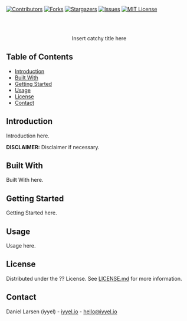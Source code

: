 [![Contributors][contributors-shield]][contributors-url]
[![Forks][forks-shield]][forks-url]
[![Stargazers][stars-shield]][stars-url]
[![Issues][issues-shield]][issues-url]
[![MIT License][license-shield]][license-url]



<br />
<div align="center">
  <a href="https://github.com/iyyel/bloqqer-backend">
    <!-- <img src="images/game-of-life-logo.png" width="auto" height="300" alt="Game of Life Logo"> -->
  </a>

  <p align="center">
    <br />
    Insert catchy title here
    <br />
  </p>
</div>



## Table of Contents
- [Introduction](#introduction)
- [Built With](#built-with)
- [Getting Started](#getting-started)
- [Usage](#usage)
- [License](#license)
- [Contact](#contact)



## Introduction
<!-- [![Game of Life][product-screenshot]](https://github.com/iyyel/conways-game-of-life) -->

Introduction here.

**DISCLAIMER:** Disclaimer if necessary.



## Built With
Built With here.


## Getting Started
Getting Started here.


## Usage
Usage here.



## License
Distributed under the ?? License. See [LICENSE.md](LICENSE.md) for more information.



## Contact
Daniel Larsen (iyyel) - [iyyel.io](https://iyyel.io) - [hello@iyyel.io](mailto:hello@iyyel.io)



<!-- MARKDOWN LINKS & IMAGES -->
[contributors-shield]: https://img.shields.io/github/contributors/iyyel/bloqqer-backend.svg?style=for-the-badge
[contributors-url]: https://github.com/iyyel/bloqqer-backend/graphs/contributors
[forks-shield]: https://img.shields.io/github/forks/iyyel/bloqqer-backend.svg?style=for-the-badge
[forks-url]: https://github.com/iyyel/bloqqer-backend/network/members
[stars-shield]: https://img.shields.io/github/stars/iyyel/bloqqer-backend.svg?style=for-the-badge
[stars-url]: https://github.com/iyyel/bloqqer-backend/stargazers
[issues-shield]: https://img.shields.io/github/issues/iyyel/bloqqer-backend.svg?style=for-the-badge
[issues-url]: https://github.com/iyyel/bloqqer-backend/issues
[license-shield]: https://img.shields.io/github/license/iyyel/bloqqer-backend.svg?style=for-the-badge
[license-url]: https://github.com/iyyel/bloqqer-backend/blob/main/LICENSE.md
<!-- [product-screenshot]: images/conways.jpg -->
